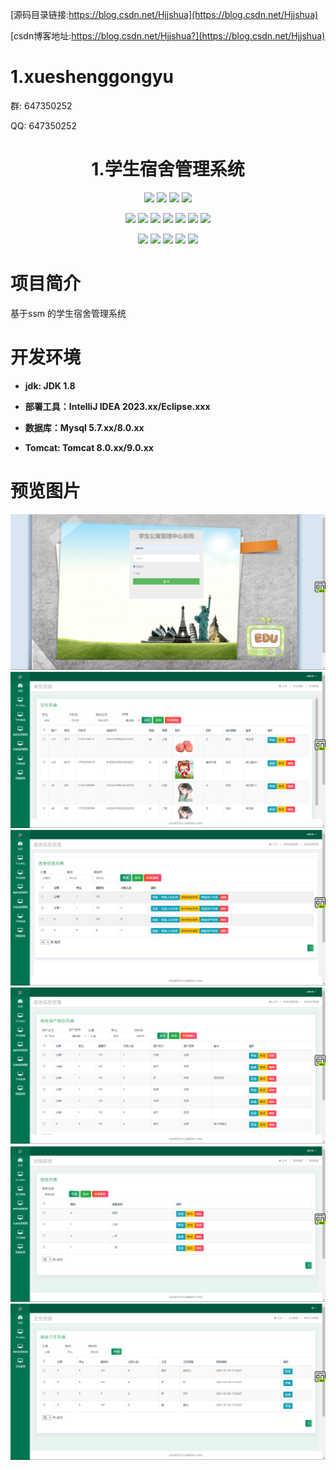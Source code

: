 
[源码目录链接:https://blog.csdn.net/Hjjshua](https://blog.csdn.net/Hjjshua)

[csdn博客地址:https://blog.csdn.net/Hjjshua?](https://blog.csdn.net/Hjjshua)


# 1.xueshenggongyu

<p>群: 647350252</p>
<p>QQ: 647350252</p>

<p><h1 align="center">1.学生宿舍管理系统</h1></p>

<p align="center">
	<img src="https://img.shields.io/badge/jdk-1.8-red"/>
    <img src="https://img.shields.io/badge/springboot-5.xx-blue"/>
    <img src="https://img.shields.io/badge/vue-3.xx-yellow"/>
    <img src="https://img.shields.io/badge/mybatis-5.xx-purple"/>
</p>
<p align="center">
    <img src="https://img.shields.io/badge/mysql-5.xx%2F8.xx-orange"/>
    <img src="https://img.shields.io/badge/ssm-orange"/>
    <img src="https://img.shields.io/badge/java-web-blue"/>
    <img src="https://img.shields.io/badge/android-app-green"/>
    <img src="https://img.shields.io/badge/linux-CentOS-red"/>
    <img src="https://img.shields.io/badge/%E5%B0%8F%E7%A8%8B%E5%BA%8F-app-red"/>
    <img src="https://img.shields.io/badge/IntelliJ_IDEA%20-2023.x-red"/>
</p>
<p align="center">
    <img src="https://img.shields.io/badge/maven-3.xx-blue"/>
    <img src="https://img.shields.io/badge/springMVC-Xxx-green"/>
    <img src="https://img.shields.io/badge/Nginx-Xxx-red"/>
    <img src="https://img.shields.io/badge/python-3.xx-green"/>
    <img src="https://img.shields.io/badge/tomcat-9.xx-blue"/>
</p>



# 项目简介

基于ssm 的学生宿舍管理系统

# 开发环境

- <b>jdk: JDK 1.8</b>

- <b>部署工具：IntelliJ IDEA 2023.xx/Eclipse.xxx</b>

- <b>数据库：Mysql 5.7.xx/8.0.xx</b>

- <b>Tomcat: Tomcat 8.0.xx/9.0.xx</b>

# 预览图片
<img src="./image/Snipaste_2023-08-09_22-18-45.png">
<img src="./image/Snipaste_2023-08-09_22-19-21.png">
<img src="./image/Snipaste_2023-08-09_22-19-32.png">
<img src="./image/Snipaste_2023-08-09_22-19-41.png">
<img src="./image/Snipaste_2023-08-09_22-19-56.png">
<img src="./image/Snipaste_2023-08-09_22-21-55.png">
